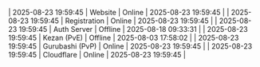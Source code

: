 | 2025-08-23 19:59:45 | Website | Online | 2025-08-23 19:59:45 |
| 2025-08-23 19:59:45 | Registration | Online | 2025-08-23 19:59:45 |
| 2025-08-23 19:59:45 | Auth Server | Offline | 2025-08-18 09:33:31 |
| 2025-08-23 19:59:45 | Kezan (PvE) | Offline | 2025-08-03 17:58:02 |
| 2025-08-23 19:59:45 | Gurubashi (PvP) | Online | 2025-08-23 19:59:45 |
| 2025-08-23 19:59:45 | Cloudflare | Online | 2025-08-23 19:59:45 |
